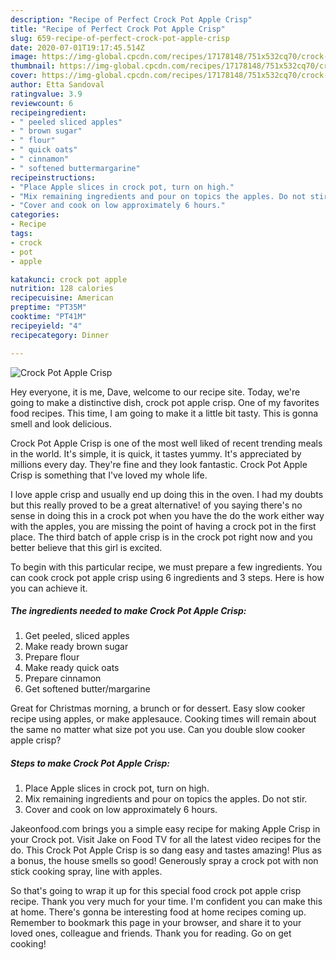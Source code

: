 ```yaml
---
description: "Recipe of Perfect Crock Pot Apple Crisp"
title: "Recipe of Perfect Crock Pot Apple Crisp"
slug: 659-recipe-of-perfect-crock-pot-apple-crisp
date: 2020-07-01T19:17:45.514Z
image: https://img-global.cpcdn.com/recipes/17178148/751x532cq70/crock-pot-apple-crisp-recipe-main-photo.jpg
thumbnail: https://img-global.cpcdn.com/recipes/17178148/751x532cq70/crock-pot-apple-crisp-recipe-main-photo.jpg
cover: https://img-global.cpcdn.com/recipes/17178148/751x532cq70/crock-pot-apple-crisp-recipe-main-photo.jpg
author: Etta Sandoval
ratingvalue: 3.9
reviewcount: 6
recipeingredient:
- " peeled sliced apples"
- " brown sugar"
- " flour"
- " quick oats"
- " cinnamon"
- " softened buttermargarine"
recipeinstructions:
- "Place Apple slices in crock pot, turn on high."
- "Mix remaining ingredients and pour on topics the apples. Do not stir."
- "Cover and cook on low approximately 6 hours."
categories:
- Recipe
tags:
- crock
- pot
- apple

katakunci: crock pot apple 
nutrition: 128 calories
recipecuisine: American
preptime: "PT35M"
cooktime: "PT41M"
recipeyield: "4"
recipecategory: Dinner

---
```



![Crock Pot Apple Crisp](https://img-global.cpcdn.com/recipes/17178148/751x532cq70/crock-pot-apple-crisp-recipe-main-photo.jpg)

Hey everyone, it is me, Dave, welcome to our recipe site. Today, we're going to make a distinctive dish, crock pot apple crisp. One of my favorites food recipes. This time, I am going to make it a little bit tasty. This is gonna smell and look delicious.

Crock Pot Apple Crisp is one of the most well liked of recent trending meals in the world. It's simple, it is quick, it tastes yummy. It's appreciated by millions every day. They're fine and they look fantastic. Crock Pot Apple Crisp is something that I've loved my whole life.

I love apple crisp and usually end up doing this in the oven. I had my doubts but this really proved to be a great alternative! of you saying there&#39;s no sense in doing this in a crock pot when you have the do the work either way with the apples, you are missing the point of having a crock pot in the first place. The third batch of apple crisp is in the crock pot right now and you better believe that this girl is excited.


To begin with this particular recipe, we must prepare a few ingredients. You can cook crock pot apple crisp using 6 ingredients and 3 steps. Here is how you can achieve it.

##### The ingredients needed to make Crock Pot Apple Crisp:

1. Get  peeled, sliced apples
1. Make ready  brown sugar
1. Prepare  flour
1. Make ready  quick oats
1. Prepare  cinnamon
1. Get  softened butter/margarine


Great for Christmas morning, a brunch or for dessert. Easy slow cooker recipe using apples, or make applesauce. Cooking times will remain about the same no matter what size pot you use. Can you double slow cooker apple crisp? 

##### Steps to make Crock Pot Apple Crisp:

1. Place Apple slices in crock pot, turn on high.
1. Mix remaining ingredients and pour on topics the apples. Do not stir.
1. Cover and cook on low approximately 6 hours.


Jakeonfood.com brings you a simple easy recipe for making Apple Crisp in your Crock pot. Visit Jake on Food TV for all the latest video recipes for the do. This Crock Pot Apple Crisp is so dang easy and tastes amazing! Plus as a bonus, the house smells so good! Generously spray a crock pot with non stick cooking spray, line with apples. 

So that's going to wrap it up for this special food crock pot apple crisp recipe. Thank you very much for your time. I'm confident you can make this at home. There's gonna be interesting food at home recipes coming up. Remember to bookmark this page in your browser, and share it to your loved ones, colleague and friends. Thank you for reading. Go on get cooking!
